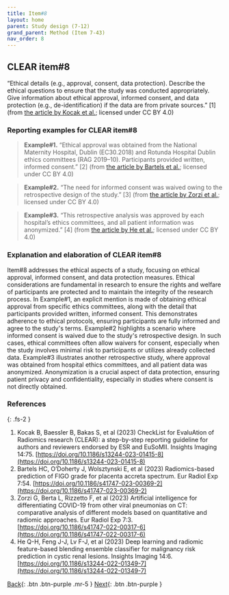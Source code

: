 ```yaml
---
title: Item#8
layout: home
parent: Study design (7-12)
grand_parent: Method (Item 7-43)
nav_order: 8
---
```


## CLEAR item#8


“Ethical details (e.g., approval, consent, data protection). Describe the ethical questions to ensure that the study was conducted appropriately. Give information about ethical approval, informed consent, and data protection (e.g., de-identification) if the data are from private sources.” [1] (from [the article by Kocak et al.](https://insightsimaging.springeropen.com/articles/10.1186/s13244-023-01415-8); licensed under CC BY 4.0)


### Reporting examples for CLEAR item#8

> **Example#1.** “Ethical approval was obtained from the National Maternity Hospital, Dublin (EC30.2018) and Rotunda Hospital Dublin ethics committees (RAG 2019–10). Participants provided written, informed consent.” [2] (from [the article by Bartels et al.](https://doi.org/10.1186/s41747-023-00369-2); licensed under CC BY 4.0)

> **Example#2.** “The need for informed consent was waived owing to the retrospective design of the study.” [3] (from [the article by Zorzi et al.](https://doi.org/10.1186/s41747-022-00317-6); licensed under CC BY 4.0)

> **Example#3.** “This retrospective analysis was approved by each hospital’s ethics committees, and all patient information was anonymized.” [4] (from [the article by He et al.](https://doi.org/10.1186/s13244-022-01349-7); licensed under CC BY 4.0)



### Explanation and elaboration of CLEAR item#8

Item#8 addresses the ethical aspects of a study, focusing on ethical approval, informed consent, and data protection measures. Ethical considerations are fundamental in research to ensure the rights and welfare of participants are protected and to maintain the integrity of the research process. In Example#1, an explicit mention is made of obtaining ethical approval from specific ethics committees, along with the detail that participants provided written, informed consent. This demonstrates adherence to ethical protocols, ensuring participants are fully informed and agree to the study's terms. Example#2 highlights a scenario where informed consent is waived due to the study's retrospective design. In such cases, ethical committees often allow waivers for consent, especially when the study involves minimal risk to participants or utilizes already collected data. Example#3 illustrates another retrospective study, where approval was obtained from hospital ethics committees, and all patient data was anonymized. Anonymization is a crucial aspect of data protection, ensuring patient privacy and confidentiality, especially in studies where consent is not directly obtained.

### References

{: .fs-2 }

1. 	Kocak B, Baessler B, Bakas S, et al (2023) CheckList for EvaluAtion of Radiomics research (CLEAR): a step-by-step reporting guideline for authors and reviewers endorsed by ESR and EuSoMII. Insights Imaging 14:75. [https://doi.org/10.1186/s13244-023-01415-8](https://doi.org/10.1186/s13244-023-01415-8)
2. 	Bartels HC, O’Doherty J, Wolsztynski E, et al (2023) Radiomics-based prediction of FIGO grade for placenta accreta spectrum. Eur Radiol Exp 7:54. [https://doi.org/10.1186/s41747-023-00369-2](https://doi.org/10.1186/s41747-023-00369-2)
3. 	Zorzi G, Berta L, Rizzetto F, et al (2023) Artificial intelligence for differentiating COVID-19 from other viral pneumonias on CT: comparative analysis of different models based on quantitative and radiomic approaches. Eur Radiol Exp 7:3. [https://doi.org/10.1186/s41747-022-00317-6](https://doi.org/10.1186/s41747-022-00317-6)
4. 	He Q-H, Feng J-J, Lv F-J, et al (2023) Deep learning and radiomic feature-based blending ensemble classifier for malignancy risk prediction in cystic renal lesions. Insights Imaging 14:6. [https://doi.org/10.1186/s13244-022-01349-7](https://doi.org/10.1186/s13244-022-01349-7)


[Back](https://radiomic.github.io/CLEAR-E3/docs/Method%20(Item%207-43)/Study%20design%20(7-12)/Item7.html){: .btn .btn-purple .mr-5 }
[Next](https://radiomic.github.io/CLEAR-E3/docs/Method%20(Item%207-43)/Study%20design%20(7-12)/Item9.html){: .btn .btn-purple   }





